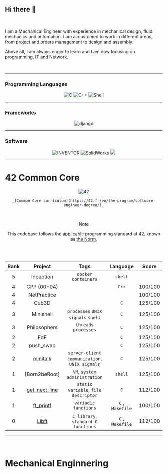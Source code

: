 ## Hi there 👋
</br>

I am a Mechanical Engineer with experience in mechanical design, fluid mechanics and automation. I am accustomed to work in different areas, from project and orders management to design and assembly.

Above all, I am always eager to learn and I am now focusing on programming, IT and Network.

</br>

___
### Programming Languages
<div align="center">
    <img src="https://img.shields.io/badge/c-0D1117.svg?style=for-the-badge&logo=c&logoColor=3893F5" alt="C"/>
    <img src="https://img.shields.io/badge/c%2B%2B-0D1117.svg?style=for-the-badge&logo=c%2B%2B&logoColor=3893F5" alt="C++"/>
    <img src="https://img.shields.io/badge/shell-0D1117.svg?style=for-the-badge&logo=gnu-bash&logoColor=3893F5" alt="Shell"/>
</div>

___
### Frameworks
<div align="center">
    <img src="https://img.shields.io/badge/django-0D1117.svg?style=for-the-badge&logo=django&logoColor=3893F5" alt="django"/>
</div>

___
### Software
<div align="center">
    <img src="https://img.shields.io/badge/Inventor-0D1117.svg?style=for-the-badge&logo=autodesk&logoColor=3893F5" alt="INVENTOR"/>
    <img src="https://img.shields.io/badge/Solidworks-0D1117.svg?style=for-the-badge&logo=dassaultsystemes&logoColor=3893F5" alt="SolidWorks"/>
    <img src="https://img.shields.io/badge/docker-0D1117.svg?style=for-the-badge&logo=docker&logoColor=3893F5 alt="docker"/>
</div>
    
___

# 42 Common Core

<div align="center">
 <img src="https://img.shields.io/badge/42%20School-Common%20Core%20curriculum-%2315bbbb" alt="42"/>
    
    _[Common Core curriculum](https://42.fr/en/the-program/software-engineer-degree/)_

</br>

>[!NOTE]
>This codebase follows the applicable programming standard at 42, known as [the Norm](https://github.com/teresa-chow/42-common-core/blob/main/en_norm_v4_2023.pdf).

</br>

</br>
    
Rank | Project | Tags | Language | Score 
:--:|:--:|:--:|:--:|:--:
5 | Inception | `docker` `containers` | `shell` | 
4 | CPP (00-04) | | `C++`| 100/100
4 | NetPractice | | | 100/100
4 | Cub3D | | `C` | 125/100
3 | Minishell | `processes` `UNIX signals` `shell` | `C` | 125/100
3 | Philosophers | `threads` `processes` | `C` | 125/100
2 | FdF | | `C` | 125/100
2 | push_swap | | `C` | 125/100
2 | [minitalk]() | `server-client communication`, `UNIX signals` | `C` | 125/100
1 | [Born2beRoot] | `VM`, `system administration` | `shell` | 125/100
1 | [get_next_line]() | `static variable`, `file descriptor` | `C` | 112/100 
1 | [ft_printf]() | `variadic functions` | `C` , `Makefile` | 100/100 
0 | [Libft]() | `C library`, `standard C functions` | `C` , `Makefile` | 112/100 |

</div>

___

</br>

# Mechanical Enginnering


